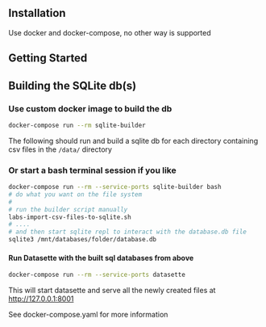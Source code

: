 ## Installation

Use docker and docker-compose, no other way is supported

## Getting Started

## Building the SQLite db(s)

### Use custom docker image to build the db

``` bash
docker-compose run --rm sqlite-builder
```

The following should run and build a sqlite db for each directory containing csv files in the `/data/` directory

### Or start a bash terminal session if you like

``` bash
docker-compose run --rm --service-ports sqlite-builder bash
# do what you want on the file system
#
# run the builder script manually
labs-import-csv-files-to-sqlite.sh
# ....
# and then start sqlite repl to interact with the database.db file
sqlite3 /mnt/databases/folder/database.db
```

#### Run Datasette with the built sql databases from above

``` bash
docker-compose run --rm --service-ports datasette
```
This will start datasette and serve all the newly created files at http://127.0.0.1:8001

See docker-compose.yaml for more information
